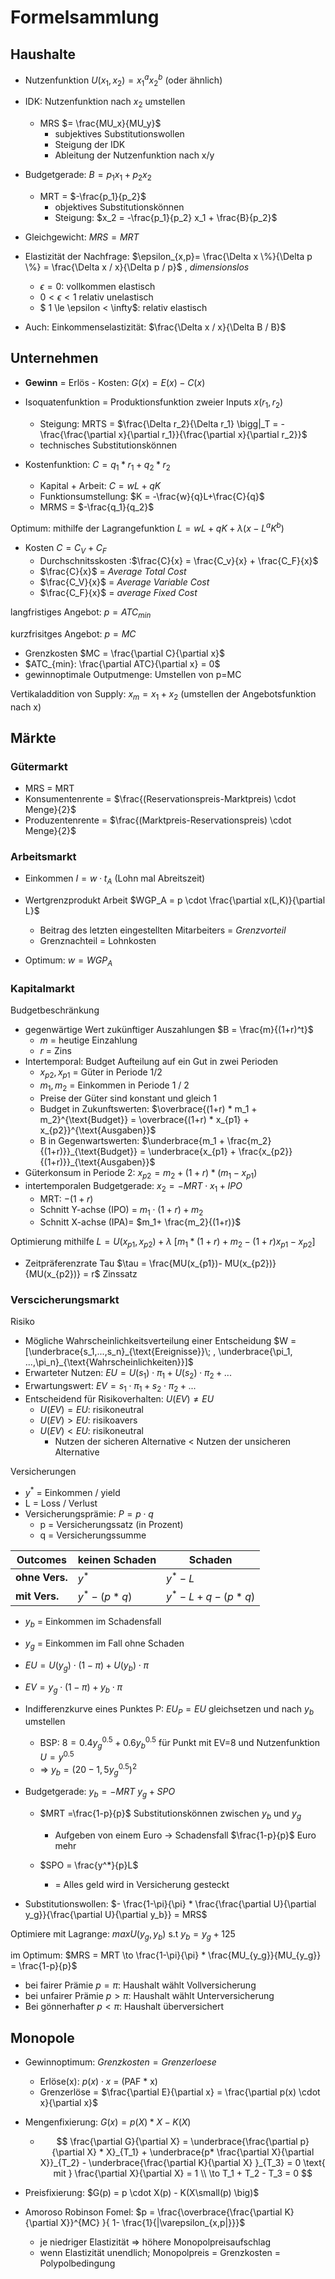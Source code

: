 # Formelsammlung

## Haushalte

- Nutzenfunktion $U(x_1,x_2) = x_1^a x_2^b$ (oder ähnlich)
- IDK: Nutzenfunktion nach $x_2$ umstellen
    - MRS $= \frac{MU_x}{MU_y}$
        - subjektives Substitutionswollen
        - Steigung der IDK
        - Ableitung der Nutzenfunktion nach x/y
    

- Budgetgerade: $B = p_1 x_1+p_2 x_2$
    - MRT = $-\frac{p_1}{p_2}$
        - objektives Substitutionskönnen
        - Steigung: $x_2 = -\frac{p_1}{p_2} x_1 + \frac{B}{p_2}$
- Gleichgewicht: $MRS =MRT$
- Elastizität der Nachfrage: $\epsilon_{x,p}= \frac{\Delta x \%}{\Delta p \%} = \frac{\Delta x / x}{\Delta p / p}$ , *dimensionslos*
    - $\epsilon = 0$: vollkommen elastisch
    - $0 < \epsilon < 1$ relativ unelastisch
    - $ 1 \le \epsilon < \infty$: relativ elastisch
- Auch: Einkommenselastizität: $\frac{\Delta x / x}{\Delta B / B}$

## Unternehmen

- **Gewinn** = Erlös - Kosten: $G(x) = E(x) - C(x)$
- Isoquatenfunktion = Produktionsfunktion zweier Inputs $x(r_1,r_2)$
    - Steigung: MRTS = $\frac{\Delta r_2}{\Delta r_1} \bigg|_T = -\frac{\frac{\partial x}{\partial r_1}}{\frac{\partial x}{\partial r_2}}$
    - technisches Substitutionskönnen

- Kostenfunktion: $C = q_1 * r_1 + q_2 * r_2$
    - Kapital + Arbeit: $C = wL+qK$
    - Funktionsumstellung: $K = -\frac{w}{q}L+\frac{C}{q}$
    - MRMS = $-\frac{q_1}{q_2}$

Optimum: mithilfe der Lagrangefunktion $L = wL+qK + \lambda (x-L^a K^b)$

- Kosten $C = C_V + C_F$
    - Durchschnitsskosten :$\frac{C}{x} = \frac{C_v}{x} + \frac{C_F}{x}$
    - $\frac{C}{x}$ = *Average Total Cost*
    - $\frac{C_V}{x}$ = *Average Variable Cost*
    - $\frac{C_F}{x}$ = *average Fixed Cost*

langfristiges Angebot: $p = ATC_{min}$

kurzfrisitges Angebot: $p = MC$

- Grenzkosten $MC = \frac{\partial C}{\partial x}$ 
- $ATC_{min}: \frac{\partial ATC}{\partial x} = 0$
- gewinnoptimale Outputmenge: Umstellen von p=MC

Vertikaladdition von Supply: $x_m = x_1+x_2$ (umstellen der Angebotsfunktion nach x)

## Märkte

### Gütermarkt

- MRS = MRT
- Konsumentenrente = $\frac{(Reservationspreis-Marktpreis) \cdot Menge}{2}$
- Produzentenrente = $\frac{(Marktpreis-Reservationspreis) \cdot Menge}{2}$

### Arbeitsmarkt

- Einkommen $I = w \cdot t_A$ (Lohn mal Abreitszeit) 

- Wertgrenzprodukt Arbeit $WGP_A = p \cdot \frac{\partial x(L,K)}{\partial L}$
    - Beitrag des letzten eingestellten Mitarbeiters = *Grenzvorteil*
    - Grenznachteil = Lohnkosten
- Optimum: $w = WGP_A$

### Kapitalmarkt

Budgetbeschränkung

- gegenwärtige Wert zukünftiger Auszahlungen $B = \frac{m}{(1+r)^t}$
    - *m* = heutige Einzahlung
    - *r* = Zins
- Intertemporal: Budget Aufteilung auf ein Gut in zwei Perioden
    - $x_{p2}, x_{p1}$ = Güter in Periode 1/2
    - $m_1,m_2$ = Einkommen in Periode 1 / 2
    - Preise der Güter sind konstant und gleich 1
    - Budget in Zukunftswerten: $\overbrace{(1+r) * m_1 + m_2}^{\text{Budget}} = \overbrace{(1+r) * x_{p1} + x_{p2}}^{\text{Ausgaben}}$
    - B in Gegenwartswerten: $\underbrace{m_1 + \frac{m_2}{(1+r)}}_{\text{Budget}} = \underbrace{x_{p1} + \frac{x_{p2}}{(1+r)}}_{\text{Ausgaben}}$
- Güterkonsum in Periode 2: $x_{p2} = m_2 + (1+r)*(m_1-x_{p1})$
- intertemporalen Budgetgerade: $x_2 = -MRT \cdot x_1 + IPO$ 
    - MRT: $- (1+r)$
    - Schnitt Y-achse (IPO) = $m_1 \cdot (1+r) + m_2$
    - Schnitt X-achse (IPA)= $m_1+ \frac{m_2}{(1+r)}$

Optimierung mithilfe $L = U(x_{p1}, x_{p2}) + \lambda \ [m_1 * (1+r) + m_2 - (1+r)x_{p1} - x_{p2}]$

- Zeitpräferenzrate Tau  $\tau = \frac{MU(x_{p1})- MU(x_{p2})}{MU(x_{p2})} = r$ Zinssatz 

### Verscicherungsmarkt

Risiko

- Mögliche Wahrscheinlichkeitsverteilung einer Entscheidung $W = [\underbrace{s_1,...,s_n}_{\text{Ereignisse}}\; , \underbrace{\pi_1, ...,\pi_n}_{\text{Wahrscheinlichkeiten}}]$
- Erwarteter Nutzen: $EU = U(s_1) \cdot \pi_1 + U(s_2) \cdot \pi_2 + ...$
- Erwartungswert: $EV = s_1 \cdot \pi_1 + s_2 \cdot \pi_2 + ...$
- Entscheidend für Risikoverhalten: $U(EV) \neq EU$
    - $U(EV) = EU$: risikoneutral
    - $U(EV) > EU$: risikoavers
    - $U(EV) < EU$: risikoneutral
        - Nutzen der sicheren Alternative < Nutzen der unsicheren Alternative

Versicherungen

- $y^*$ = Einkommen / yield
- L = Loss / Verlust
- Versicherungsprämie: $P =p \cdot q$
    - p = Versicherungssatz (in Prozent)
    - q = Versicherungssumme

| Outcomes       | keinen Schaden | Schaden             |
| -------------- | -------------- | ------------------- |
| **ohne Vers.** | $y^*$          | $y^* -L$            |
| **mit Vers.**  | $y^*- (p*q)$   | $y^* - L+q - (p*q)$ |

- $y_b$ = Einkommen im Schadensfall
- $y_g$ = Einkommen im Fall ohne Schaden



- $EU = U(y_g) \cdot (1-\pi) + U(y_b) \cdot \pi$
- $EV = y_g \cdot (1-\pi) + y_b \cdot \pi$
- Indifferenzkurve eines Punktes P: $EU_P = EU$ gleichsetzen und nach $y_b$ umstellen
    - BSP: $8 = 0.4 y_g^{0.5} + 0.6 y_b^{0.5}$  für Punkt mit EV=8 und Nutzenfunktion $U=y^{0.5}$ 
    - => $y_b = (20-1,5y_g^{0.5})^2$
- Budgetgerade: $y_b = -MRT \ y_g + SPO$
    - $MRT =\frac{1-p}{p}$ Substitutionskönnen zwischen $y_b$ und $y_g$ 
        - Aufgeben von einem Euro -> Schadensfall $\frac{1-p}{p}$ Euro mehr

    - $SPO = \frac{y^*}{p}L$ 
        - = Alles geld wird in Versicherung gesteckt

- Substitutionswollen: $- \frac{1-\pi}{\pi} * \frac{\frac{\partial U}{\partial y_g}}{\frac{\partial U}{\partial y_b}} = MRS$

Optimiere mit Lagrange: $max U(y_g,y_b)$  s.t  $y_b = y_g+125$

im Optimum: $MRS = MRT \to \frac{1-\pi}{\pi} * \frac{MU_{y_g}}{MU_{y_g}} = \frac{1-p}{p}$

- bei fairer Prämie $p = \pi$: Haushalt wählt Vollversicherung
- bei unfairer Prämie $p > \pi$: Haushalt wählt Unterversicherung
- Bei gönnerhafter $p < \pi$: Haushalt überversichert



## Monopole

- Gewinnoptimum: $Grenzkosten = Grenzerloese$

    - Erlöse(x): $p(x) \cdot x$  = (PAF * x)
    - Grenzerlöse = $\frac{\partial E}{\partial x} = \frac{\partial p(x) \cdot x}{\partial x}$
- Mengenfixierung: $G(x) = p(X) * X - K(X)$
    - $$
      \frac{\partial G}{\partial X} = 
      \underbrace{\frac{\partial p}{\partial X} * X}_{T_1} +
      \underbrace{p* \frac{\partial X}{\partial X}}_{T_2} - 
      \underbrace{\frac{\partial K}{\partial X} }_{T_3}
      = 0 \text{  mit } \frac{\partial X}{\partial X} = 1  \\
      \to T_1 + T_2 - T_3 = 0
      $$
- Preisfixierung: $G(p) = p \cdot X(p) - K(X\small(p) \big)$
- Amoroso Robinson Fomel:  $p = \frac{\overbrace{\frac{\partial K}{\partial X}}^{MC} }{ 1- \frac{1}{|\varepsilon_{x,p|}}}$
    - je niedriger Elastizität => höhere Monopolpreisaufschlag
    - wenn Elastizität unendlich; Monopolpreis = Grenzkosten = Polypolbedingung

